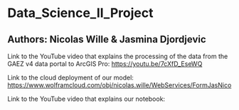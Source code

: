 # Data_Science_II_Project

## Authors: Nicolas Wille & Jasmina Djordjevic

Link to the YouTube video that explains the processing of the data from the GAEZ v4 data portal to ArcGIS Pro: https://youtu.be/7cXfD_EseWQ 

Link to the cloud deployment of our model: https://www.wolframcloud.com/obj/nicolas.wille/WebServices/FormJasNico 

Link to the YouTube video that explains our notebook: 
